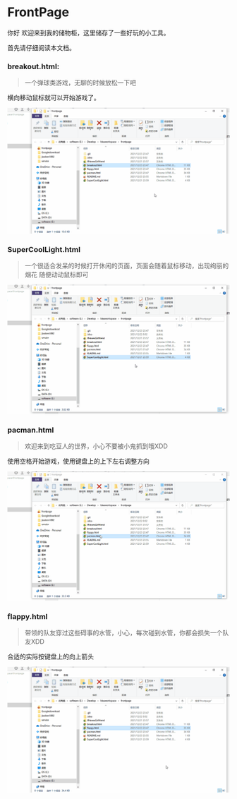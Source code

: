 # FrontPage
你好
欢迎来到我的储物柜，这里储存了一些好玩的小工具。

首先请仔细阅读本文档。

### breakout.html:

> 一个弹球类游戏，无聊的时候放松一下吧

横向移动鼠标就可以开始游戏了。

![breakball](\doc\gif\breakball.gif)

### SuperCoolLight.html

> 一个很适合发呆的时候打开休闲的页面，页面会随着鼠标移动，出现绚丽的烟花
随便动动鼠标即可

![coollight](.\doc\gif\coollight.gif)

### pacman.html

>欢迎来到吃豆人的世界，小心不要被小鬼抓到哦XDD

使用空格开始游戏，使用键盘上的上下左右调整方向

![pacman](\doc\gif\pacman.gif)

### flappy.html

>带领的队友穿过这些碍事的水管，小心，每次碰到水管，你都会损失一个队友XDD

合适的实际按键盘上的向上箭头

![flap](\doc\gif\flap.gif)
